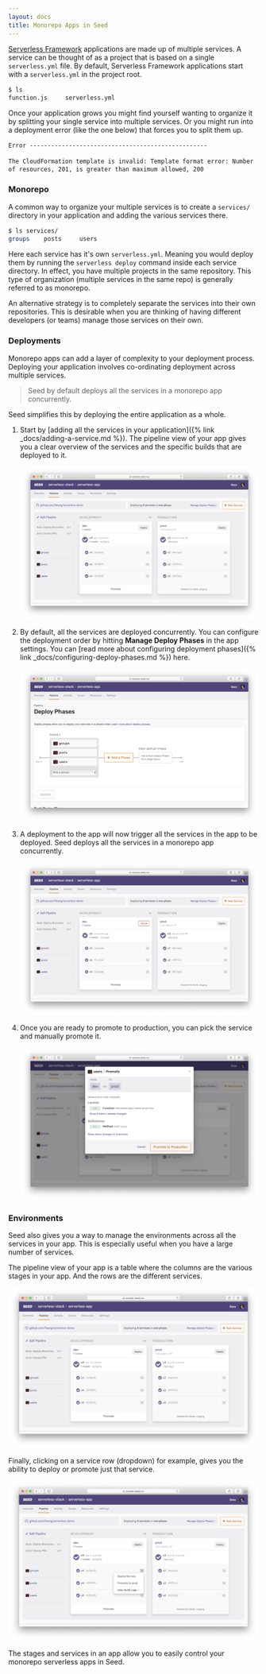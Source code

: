 ```yaml
---
layout: docs
title: Monorepo Apps in Seed
---
```


[Serverless Framework](https://serverless.com) applications are made up of multiple services. A service can be thought of as a project that is based on a single `serverless.yml` file. By default, Serverless Framework applications start with a `serverless.yml` in the project root.

``` bash
$ ls
function.js     serverless.yml
```

Once your application grows you might find yourself wanting to organize it by splitting your single service into multiple services. Or you might run into a deployment error (like the one below) that forces you to split them up.

```
Error --------------------------------------------------

The CloudFormation template is invalid: Template format error: Number of resources, 201, is greater than maximum allowed, 200
```

### Monorepo

A common way to organize your multiple services is to create a `services/` directory in your application and adding the various services there.

``` bash
$ ls services/
groups    posts     users
```

Here each service has it's own `serverless.yml`. Meaning you would deploy them by running the `serverless deploy` command inside each service directory. In effect, you have multiple projects in the same repository. This type of organization (multiple services in the same repo) is generally referred to as monorepo.

An alternative strategy is to completely separate the services into their own repositories. This is desirable when you are thinking of having different developers (or teams) manage those services on their own.

### Deployments

Monorepo apps can add a layer of complexity to your deployment process. Deploying your application involves co-ordinating deployment across multiple services.

> Seed by default deploys all the services in a monorepo app concurrently.

Seed simplifies this by deploying the entire application as a whole.

1. Start by [adding all the services in your application]({% link _docs/adding-a-service.md %}). The pipeline view of your app gives you a clear overview of the services and the specific builds that are deployed to it.

   ![App Pipeline view](/assets/docs/mono-repo-apps-in-seed/app-pipeline-view.png)

2. By default, all the services are deployed concurrently. You can configure the deployment order by hitting **Manage Deploy Phases** in the app settings. You can [read more about configuring deployment phases]({% link _docs/configuring-deploy-phases.md %}) here.

   ![configure deploy phases](/assets/docs/mono-repo-apps-in-seed/configure-deploy-phases.png)

3. A deployment to the app will now trigger all the services in the app to be deployed. Seed deploys all the services in a monorepo app concurrently.

   ![App deployment in progress](/assets/docs/mono-repo-apps-in-seed/app-deployment-in-progress.png)

4. Once you are ready to promote to production, you can pick the service and manually promote it.

   ![Promote service build](/assets/docs/mono-repo-apps-in-seed/promote-service-build.png)

### Environments

Seed also gives you a way to manage the environments across all the services in your app. This is especially useful when you have a large number of services.

The pipeline view of your app is a table where the columns are the various stages in your app. And the rows are the different services.

![App Pipeline view](/assets/docs/mono-repo-apps-in-seed/app-pipeline-view.png)

Finally, clicking on a service row (dropdown) for example, gives you the ability to deploy or promote just that service.

![Service Stage](/assets/docs/mono-repo-apps-in-seed/service-dropdown.png)

The stages and services in an app allow you to easily control your monorepo serverless apps in Seed.
